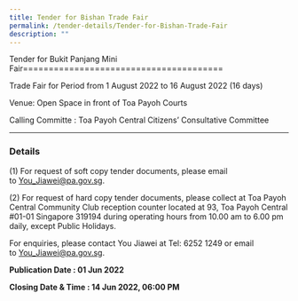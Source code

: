 ```yaml
---
title: Tender for Bishan Trade Fair
permalink: /tender-details/Tender-for-Bishan-Trade-Fair
description: ""
---
```

Tender for Bukit Panjang Mini Fair=======================================

Trade Fair for Period from 1 August 2022 to 16 August 2022 (16 days)  
  
Venue: Open Space in front of Toa Payoh Courts   

Calling Committe : Toa Payoh Central Citizens’ Consultative Committee

* * *

### Details

(1) For request of soft copy tender documents, please email to [You\_Jiawei@pa.gov.sg](mailto:You_Jiawei@pa.gov.sg).

(2) For request of hard copy tender documents, please collect at Toa Payoh Central Community Club reception counter located at 93, Toa Payoh Central #01-01 Singapore 319194 during operating hours from 10.00 am to 6.00 pm daily, except Public Holidays.

For enquiries, please contact You Jiawei at Tel: 6252 1249 or email to [You\_Jiawei@pa.gov.sg](mailto:You_Jiawei@pa.gov.sg).

**Publication Date : 01 Jun 2022**

**Closing Date & Time : 14 Jun 2022, 06:00 PM**